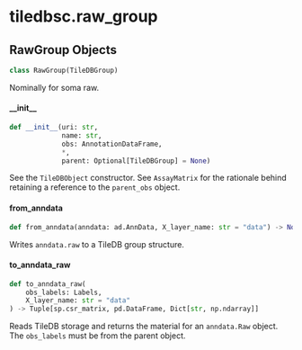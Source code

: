 <a id="tiledbsc.raw_group"></a>

# tiledbsc.raw\_group

<a id="tiledbsc.raw_group.RawGroup"></a>

## RawGroup Objects

```python
class RawGroup(TileDBGroup)
```

Nominally for soma raw.

<a id="tiledbsc.raw_group.RawGroup.__init__"></a>

#### \_\_init\_\_

```python
def __init__(uri: str,
             name: str,
             obs: AnnotationDataFrame,
             *,
             parent: Optional[TileDBGroup] = None)
```

See the `TileDBObject` constructor.
See `AssayMatrix` for the rationale behind retaining a reference to the `parent_obs` object.

<a id="tiledbsc.raw_group.RawGroup.from_anndata"></a>

#### from\_anndata

```python
def from_anndata(anndata: ad.AnnData, X_layer_name: str = "data") -> None
```

Writes `anndata.raw` to a TileDB group structure.

<a id="tiledbsc.raw_group.RawGroup.to_anndata_raw"></a>

#### to\_anndata\_raw

```python
def to_anndata_raw(
    obs_labels: Labels,
    X_layer_name: str = "data"
) -> Tuple[sp.csr_matrix, pd.DataFrame, Dict[str, np.ndarray]]
```

Reads TileDB storage and returns the material for an `anndata.Raw` object.
The `obs_labels` must be from the parent object.

